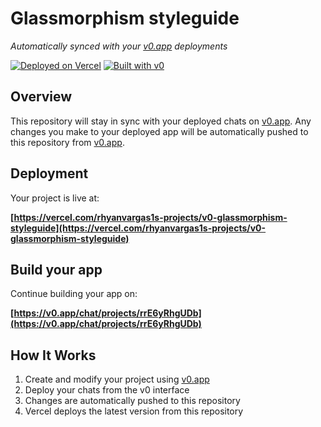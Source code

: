 # Glassmorphism styleguide

*Automatically synced with your [v0.app](https://v0.app) deployments*

[![Deployed on Vercel](https://img.shields.io/badge/Deployed%20on-Vercel-black?style=for-the-badge&logo=vercel)](https://vercel.com/rhyanvargas1s-projects/v0-glassmorphism-styleguide)
[![Built with v0](https://img.shields.io/badge/Built%20with-v0.app-black?style=for-the-badge)](https://v0.app/chat/projects/rrE6yRhgUDb)

## Overview

This repository will stay in sync with your deployed chats on [v0.app](https://v0.app).
Any changes you make to your deployed app will be automatically pushed to this repository from [v0.app](https://v0.app).

## Deployment

Your project is live at:

**[https://vercel.com/rhyanvargas1s-projects/v0-glassmorphism-styleguide](https://vercel.com/rhyanvargas1s-projects/v0-glassmorphism-styleguide)**

## Build your app

Continue building your app on:

**[https://v0.app/chat/projects/rrE6yRhgUDb](https://v0.app/chat/projects/rrE6yRhgUDb)**

## How It Works

1. Create and modify your project using [v0.app](https://v0.app)
2. Deploy your chats from the v0 interface
3. Changes are automatically pushed to this repository
4. Vercel deploys the latest version from this repository